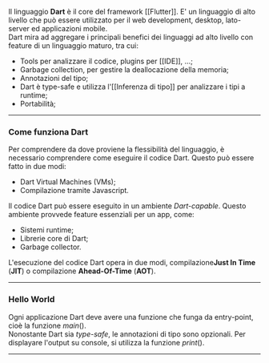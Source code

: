 Il linguaggio **Dart** è il core del framework [[Flutter]]. E' un linguaggio di alto livello che può essere utilizzato per il web development, desktop, lato-server ed applicazioni mobile.<br />
Dart mira ad aggregare i principali benefici dei linguaggi ad alto livello con feature di un linguaggio maturo, tra cui:
- Tools per analizzare il codice, plugins per [[IDE]], ...;
- Garbage collection, per gestire la deallocazione della memoria;
- Annotazioni del tipo;
- Dart è type-safe e utilizza l'[[Inferenza di tipo]] per analizzare i tipi a runtime;
- Portabilità;

--------------------------------------------------------------

### Come funziona Dart ###

Per comprendere da dove proviene la flessibilità del linguaggio, è necessario comprendere come eseguire il codice Dart. Questo può essere fatto in due modi:
- Dart Virtual Machines (VMs);
- Compilazione tramite Javascript.

Il codice Dart può essere eseguito in un ambiente _Dart-capable_. Questo ambiente provvede feature essenziali per un app, come:
- Sistemi runtime;
- Librerie core di Dart;
- Garbage collector.

L'esecuzione del codice Dart opera in due modi, compilazione**Just In Time** (**JIT**) o compilazione **Ahead-Of-Time** (**AOT**).

--------------------------------------------------------------

### Hello World ###
Ogni applicazione Dart deve avere una funzione che funga da entry-point, cioè la funzione $main()$.<br />
Nonostante Dart sia _type-safe_, le annotazioni di tipo sono opzionali.
Per displayare l'output su console, si utilizza la funzione $print()$.

--------------------------------------------------------------
